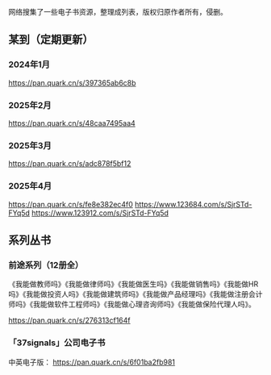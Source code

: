 网络搜集了一些电子书资源，整理成列表，版权归原作者所有，侵删。


## 某到（定期更新）

### 2024年1月

https://pan.quark.cn/s/397365ab6c8b

### 2025年2月

https://pan.quark.cn/s/48caa7495aa4

### 2025年3月

https://pan.quark.cn/s/adc878f5bf12

### 2025年4月

https://pan.quark.cn/s/fe8e382ec4f0
https://www.123684.com/s/SjrSTd-FYq5d
https://www.123912.com/s/SjrSTd-FYq5d


## 系列丛书

### 前途系列（12册全）

《我能做教师吗》《我能做律师吗》《我能做医生吗》《我能做销售吗》《我能做HR吗》《我能做投资人吗》《我能做建筑师吗》《我能做产品经理吗》《我能做注册会计师吗》《我能做软件工程师吗》《我能做心理咨询师吗》《我能做保险代理人吗》。

https://pan.quark.cn/s/276313cf164f

### 「37signals」公司电子书


中英电子版： https://pan.quark.cn/s/6f01ba2fb981